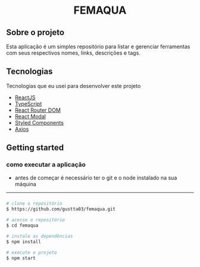 
<h1 align="center">
  FEMAQUA
</h1>

## Sobre o projeto
<p>Esta aplicação é um simples repositório para listar e gerenciar ferramentas com seus respectivos nomes, links, descrições e tags.</p>

## Tecnologias

Tecnologias que eu usei para desenvolver este projeto

- [ReactJS](https://reactjs.org/)
- [TypeScript](https://www.typescriptlang.org/)
- [React Router DOM](https://reacttraining.com/react-router/)
- [React Modal](https://www.npmjs.com/package/react-modal)
- [Styled Components](https://styled-components.com/)
- [Axios](https://github.com/axios/axios)

## Getting started

### como executar a aplicação 

- antes de começar é necessário ter o git e o node instalado na sua máquina

****
### 
```bash
# clone o repositório 
$ https://github.com/gustta03/femaqua.git

# acesse o repositório 
$ cd femaqua

# instale as dependências
$ npm install

# execute o projeto 
$ npm start
```
